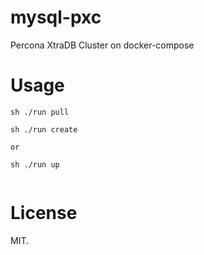 # mysql-pxc
Percona XtraDB Cluster on docker-compose

# Usage

```
sh ./run pull

sh ./run create

or

sh ./run up


```

# License

MIT.
